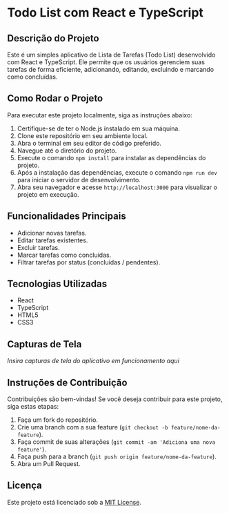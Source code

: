 # Todo List com React e TypeScript

## Descrição do Projeto

Este é um simples aplicativo de Lista de Tarefas (Todo List) desenvolvido com React e TypeScript. Ele permite que os usuários gerenciem suas tarefas de forma eficiente, adicionando, editando, excluindo e marcando como concluídas.

## Como Rodar o Projeto

Para executar este projeto localmente, siga as instruções abaixo:

1. Certifique-se de ter o Node.js instalado em sua máquina.
2. Clone este repositório em seu ambiente local.
3. Abra o terminal em seu editor de código preferido.
4. Navegue até o diretório do projeto.
5. Execute o comando `npm install` para instalar as dependências do projeto.
6. Após a instalação das dependências, execute o comando `npm run dev` para iniciar o servidor de desenvolvimento.
7. Abra seu navegador e acesse `http://localhost:3000` para visualizar o projeto em execução.

## Funcionalidades Principais

- Adicionar novas tarefas.
- Editar tarefas existentes.
- Excluir tarefas.
- Marcar tarefas como concluídas.
- Filtrar tarefas por status (concluídas / pendentes).

## Tecnologias Utilizadas

- React
- TypeScript
- HTML5
- CSS3

## Capturas de Tela

_Insira capturas de tela do aplicativo em funcionamento aqui_

## Instruções de Contribuição

Contribuições são bem-vindas! Se você deseja contribuir para este projeto, siga estas etapas:

1. Faça um fork do repositório.
2. Crie uma branch com a sua feature (`git checkout -b feature/nome-da-feature`).
3. Faça commit de suas alterações (`git commit -am 'Adiciona uma nova feature'`).
4. Faça push para a branch (`git push origin feature/nome-da-feature`).
5. Abra um Pull Request.

## Licença

Este projeto está licenciado sob a [MIT License](LICENSE).
